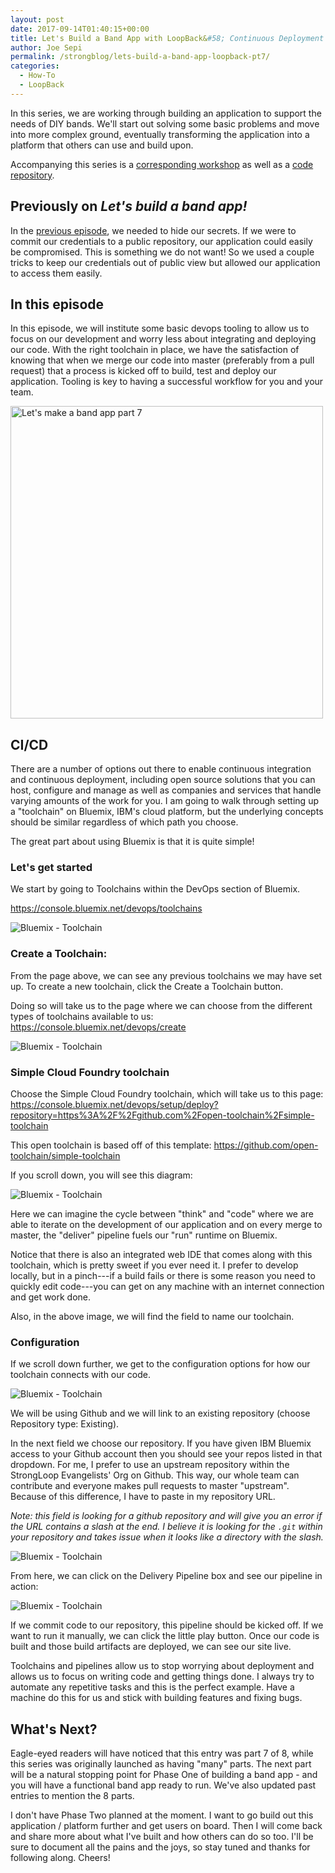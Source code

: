 ```yaml
---
layout: post
date: 2017-09-14T01:40:15+00:00
title: Let's Build a Band App with LoopBack&#58; Continuous Deployment (part 7 of 8)
author: Joe Sepi
permalink: /strongblog/lets-build-a-band-app-loopback-pt7/
categories:
  - How-To
  - LoopBack
---
```


In this series, we are working through building an application to support the needs of DIY bands. We'll start out solving some basic problems and move into more complex ground, eventually transforming the application into a platform that others can use and build upon.

Accompanying this series is a [corresponding workshop](https://github.com/StrongLoop-Evangelists/workshop-band-app) as well as a [code repository](https://github.com/StrongLoop-Evangelists/band-app).

## Previously on _Let's build a band app!_

In the [previous episode](/strongblog/lets-build-a-band-app-loopback-pt6/), we needed to hide our secrets. If we were to commit our credentials to a public repository, our application could easily be compromised. This is something we do not want! So we used a couple tricks to keep our credentials out of public view but allowed our application to access them easily.

## In this episode

In this episode, we will institute some basic devops tooling to allow us to focus on our development and worry less about integrating and deploying our code. With the right toolchain in place, we have the satisfaction of knowing that when we merge our code into master (preferably from a pull request) that a process is kicked off to build, test and deploy our application. Tooling is key to having a successful workflow for you and your team.

<!--more-->

<img src="https://strongloop.com/blog-assets/2017/band-app/bandapp7.jpg" alt="Let's make a band app part 7" style="width: 500px"/>

## CI/CD

There are a number of options out there to enable continuous integration and continuous deployment, including open source solutions that you can host, configure and manage as well as companies and services that handle varying amounts of the work for you. I am going to walk through setting up a "toolchain" on Bluemix, IBM's cloud platform, but the underlying concepts should be similar regardless of which path you choose.

The great part about using Bluemix is that it is quite simple!

### Let's get started

We start by going to Toolchains within the DevOps section of Bluemix.

https://console.bluemix.net/devops/toolchains

![Bluemix - Toolchain](https://strongloop.com/blog-assets/2017/band-app/toolchain01.png)


### Create a Toolchain:

From the page above, we can see any previous toolchains we may have set up. To create a new toolchain, click the Create a Toolchain button.

Doing so will take us to the page where we can choose from the different types of toolchains available to us:
https://console.bluemix.net/devops/create

![Bluemix - Toolchain](https://strongloop.com/blog-assets/2017/band-app/toolchain02.png)


### Simple Cloud Foundry toolchain

Choose the Simple Cloud Foundry toolchain, which will take us to this page:
https://console.bluemix.net/devops/setup/deploy?repository=https%3A%2F%2Fgithub.com%2Fopen-toolchain%2Fsimple-toolchain

This open toolchain is based off of this template: https://github.com/open-toolchain/simple-toolchain

If you scroll down, you will see this diagram:

![Bluemix - Toolchain](https://strongloop.com/blog-assets/2017/band-app/toolchain03.png)

Here we can imagine the cycle between "think" and "code" where we are able to iterate on the development of our application and on every merge to master, the "deliver" pipeline fuels our "run" runtime on Bluemix.

Notice that there is also an integrated web IDE that comes along with this toolchain, which is pretty sweet if you ever need it. I prefer to develop locally, but in a pinch---if a build fails or there is some reason you need to quickly edit code---you can get on any machine with an internet connection and get work done.

Also, in the above image, we will find the field to name our toolchain.

### Configuration

If we scroll down further, we get to the configuration options for how our toolchain connects with our code.

![Bluemix - Toolchain](https://strongloop.com/blog-assets/2017/band-app/toolchain04.png)

We will be using Github and we will link to an existing repository (choose Repository type: Existing).

In the next field we choose our repository. If you have given IBM Bluemix access to your Github account then you should see your repos listed in that dropdown. For me, I prefer to use an upstream repository within the StrongLoop Evangelists' Org on Github. This way, our whole team can contribute and everyone makes pull requests to master "upstream". Because of this difference, I have to paste in my repository URL.

*Note: this field is looking for a github repository and will give you an error if the URL contains a slash at the end. I believe it is looking for the `.git` within your repository and takes issue when it looks like a directory with the slash.*

![Bluemix - Toolchain](https://strongloop.com/blog-assets/2017/band-app/toolchain05.png)

From here, we can click on the Delivery Pipeline box and see our pipeline in action:

![Bluemix - Toolchain](https://strongloop.com/blog-assets/2017/band-app/toolchain06.png)

If we commit code to our repository, this pipeline should be kicked off. If we want to run it manually, we can click the little play button. Once our code is built and those build artifacts are deployed, we can see our site live.

Toolchains and pipelines allow us to stop worrying about deployment and allows us to focus on writing code and getting things done. I always try to automate any repetitive tasks and this is the perfect example. Have a machine do this for us and stick with building features and fixing bugs.

## What's Next?

Eagle-eyed readers will have noticed that this entry was part 7 of 8, while this series was originally launched as having "many" parts. The next part will be a natural stopping point for Phase One of building a band app - and you will have a functional band app ready to run. We've also updated past entries to mention the 8 parts.

I don't have Phase Two planned at the moment. I want to go build out this application / platform further and get users on board. Then I will come back and share more about what I've built and how others can do so too. I'll be sure to document all the pains and the joys, so stay tuned and thanks for following along. Cheers!
